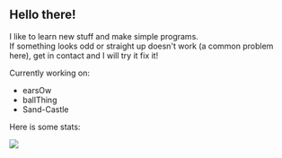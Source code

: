 ## Hello there!
I like to learn new stuff and make simple programs.\
If something looks odd or straight up doesn't work (a common problem here), get in contact and I will try it fix it!

 Currently working on: 
 * earsOw
 * ballThing
 * Sand-Castle 
 
 Here is some stats:
 
<a href="https://github.com/o-dka/github-readme-stats">
  <img align="center" src="https://github-readme-stats.vercel.app/api/top-langs/?username=o-dka&layout=compact">
</a>
